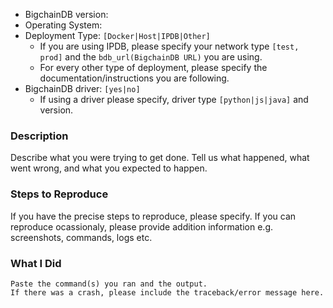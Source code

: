 * BigchainDB version:
* Operating System:
* Deployment Type: `[Docker|Host|IPDB|Other]`
  * If you are using IPDB, please specify your network type `[test, prod]`
  and the `bdb_url(BigchainDB URL)` you are using.
  * For every other type of deployment, please specify the documentation/instructions
  you are following.
* BigchainDB driver: `[yes|no]`
  * If using a driver please specify, driver type `[python|js|java]`
  and version.

### Description

Describe what you were trying to get done.
Tell us what happened, what went wrong, and what you expected to happen.

### Steps to Reproduce
If you have the precise steps to reproduce, please specify. If you can reproduce
ocassionaly, please provide addition information e.g. screenshots, commands, logs etc.

### What I Did

```
Paste the command(s) you ran and the output.
If there was a crash, please include the traceback/error message here.
